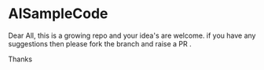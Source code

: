 # AISampleCode
Dear All, this is a growing repo and your idea's are welcome. if you have any suggestions then please fork the branch and raise a PR .

Thanks
